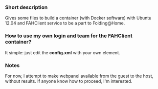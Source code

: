 ### Short description

Gives some files to build a container (with Docker software) with Ubuntu 12.04 and FAHClient service to be a part to Folding@Home.

### How to use my own login and team for the FAHClient container?

It simple: just edit the **config.xml** with your own element.

### Notes

For now, I attempt to make webpanel available from the guest to the host, without results. If anyone know how to proceed, I'm interested.
